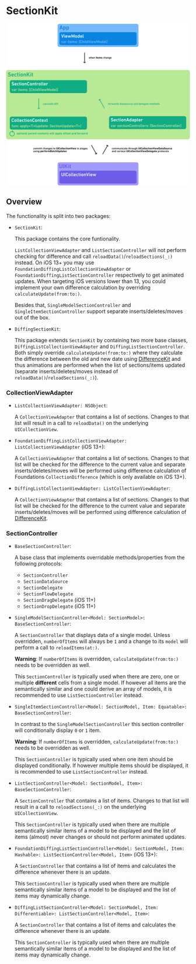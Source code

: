 # SectionKit

![Diagram](./Resources/SectionKit.svg)

## Overview

The functionality is split into two packages:
- `SectionKit`:

    This package contains the core funtionality. 

    `ListCollectionViewAdapter` and `ListSectionController` will not perform checking for difference and call 
    `reloadData()`/`reloadSections(_:)` instead. On iOS 13+ you may use `FoundationDiffingListCollectionViewAdapter` or `FoundationDiffingListSectionController` respectively to get animated updates. When targeting iOS versions lower than 13, 
    you could implement your own difference calculation by overriding `calculateUpdate(from:to:)`.

    Besides that, `SingleModelSectionController` and `SingleItemSectionController` support separate 
    inserts/deletes/moves out of the box.

- `DiffingSectionKit`:

    This package extends `SectionKit` by containing two more base classes, `DiffingListCollectionViewAdapter` and 
    `DiffingListSectionController`. Both simply override `calculateUpdate(from:to:)` where they calculate the difference
    between the old and new date using [DifferenceKit](https://github.com/ra1028/DifferenceKit) and thus animations are performed
    when the list of sections/items updated (separate inserts/deletes/moves instead of `reloadData()`/`reloadSections(_:)`).

### CollectionViewAdapter

- `ListCollectionViewAdapter: NSObject`:

    A `CollectionViewAdapter` that contains a list of sections. Changes to that list will result in a call to
    `reloadData()` on the underlying `UICollectionView`.

- `FoundationDiffingListCollectionViewAdapter: ListCollectionViewAdapter` (iOS 13+):

    A `CollectionViewAdapter` that contains a list of sections. Changes to that list will be checked 
    for the difference to the current value and separate inserts/deletes/moves will be performed
    using difference calculation of Foundations `CollectionDifference` (which is only available on iOS 13+).

- `DiffingListCollectionViewAdapter: ListCollectionViewAdapter`:

    A `CollectionViewAdapter` that contains a list of sections. Changes to that list will be checked 
    for the difference to the current value and separate inserts/deletes/moves will be performed
    using difference calculation of [DifferenceKit](https://github.com/ra1028/DifferenceKit).

### SectionController

- `BaseSectionController`:

    A base class that implements overridable methods/properties from the following protocols:
    - `SectionController`
    - `SectionDataSource`
    - `SectionDelegate`
    - `SectionFlowDelegate`
    - `SectionDragDelegate` (iOS 11+)
    - `SectionDropDelegate` (iOS 11+)

- `SingleModelSectionController<Model: SectionModel>: BaseSectionController`:

    A `SectionController` that displays data of a single model. Unless overridden, `numberOfItems` will always 
    be `1` and a change to its `model` will perform a call to `reloadItems(at:)`.
    
    **Warning**: If `numberOfItems` is overridden, `calculateUpdate(from:to:)` needs to be overridden as well.
    
    This `SectionController` is typically used when there are zero, one or multiple **different** cells from
    a single model. If however all items are the semantically similar and one could derive an array of models,
    it is recommended to use `ListSectionController` instead.

- `SingleItemSectionController<Model: SectionModel, Item: Equatable>: BaseSectionController`:

    In contrast to the `SingleModelSectionController` this section controller will conditionally display `0` or `1` item.
    
    **Warning**: If `numberOfItems` is overridden, `calculateUpdate(from:to:)` needs to be overridden as well.
    
    This `SectionController` is typically used when one item should be displayed conditionally.
    If however multiple items should be displayed, it is recommended to use `ListSectionController` instead.

- `ListSectionController<Model: SectionModel, Item>: BaseSectionController`:

    A `SectionController` that contains a list of items. Changes to that list will result in a call to
    `reloadSections(_:)` on the underlying `UICollectionView`.

    This `SectionController` is typically used when there are multiple semantically similar items
    of a model to be displayed and the list of items (almost) never changes or should not perform animated updates.

- `FoundationDiffingListSectionController<Model: SectionModel, Item: Hashable>: ListSectionController<Model, Item>` (iOS 13+):

    A `SectionController` that contains a list of items and calculates the difference whenever there is an update.

    This `SectionController` is typically used when there are multiple semantically similar items
    of a model to be displayed and the list of items may dynamically change.

- `DiffingListSectionController<Model: SectionModel, Item: Differentiable>: ListSectionController<Model, Item>`:

    A `SectionController` that contains a list of items and calculates the difference whenever there is an update.

    This `SectionController` is typically used when there are multiple semantically similar items
    of a model to be displayed and the list of items may dynamically change.
